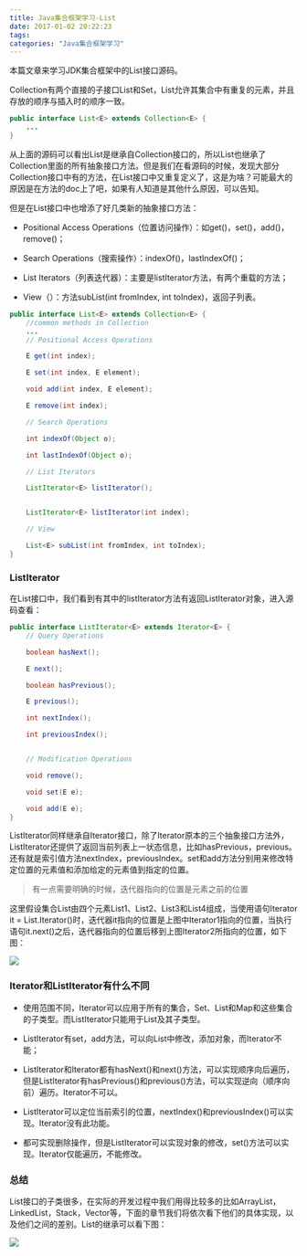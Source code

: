 ```yaml
---
title: Java集合框架学习-List
date: 2017-01-02 20:22:23
tags:
categories: "Java集合框架学习"
---
```


本篇文章来学习JDK集合框架中的List接口源码。  

Collection有两个直接的子接口List和Set，List允许其集合中有重复的元素，并且存放的顺序与插入时的顺序一致。

```java
public interface List<E> extends Collection<E> {
    ...
}
```

从上面的源码可以看出List是继承自Collection接口的，所以List也继承了Collection里面的所有抽象接口方法。但是我们在看源码的时候，发现大部分Collection接口中有的方法，在List接口中又重复定义了，这是为啥？可能最大的原因是在方法的doc上了吧，如果有人知道是其他什么原因，可以告知。

<!--more-->

但是在List接口中也增添了好几类新的抽象接口方法：

  * Positional Access Operations（位置访问操作）：如get()，set()，add()，remove()；  

  * Search Operations（搜索操作）：indexOf()，lastIndexOf()；

  * List Iterators（列表迭代器）：主要是listIterator方法，有两个重载的方法；

  * View（）：方法subList(int fromIndex, int toIndex)，返回子列表。

```java
public interface List<E> extends Collection<E> {
    //common methods in Collection
    ...
    // Positional Access Operations

    E get(int index);

    E set(int index, E element);

    void add(int index, E element);

    E remove(int index);

    // Search Operations

    int indexOf(Object o);

    int lastIndexOf(Object o);

    // List Iterators

    ListIterator<E> listIterator();


    ListIterator<E> listIterator(int index);

    // View

    List<E> subList(int fromIndex, int toIndex);
}
```

### ListIterator  

在List接口中，我们看到有其中的listIterator方法有返回ListIterator对象，进入源码查看：

```java
public interface ListIterator<E> extends Iterator<E> {
    // Query Operations

    boolean hasNext();

    E next();

    boolean hasPrevious();

    E previous();

    int nextIndex();

    int previousIndex();


    // Modification Operations

    void remove();

    void set(E e);

    void add(E e);
}
```

ListIterator同样继承自Iterator接口，除了Iterator原本的三个抽象接口方法外，ListIterator还提供了返回当前列表上一状态信息，比如hasPrevious，previous。还有就是索引值方法nextIndex，previousIndex。set和add方法分别用来修改特定位置的元素值和添加给定的元素值到指定的位置。

>有一点需要明确的时候，迭代器指向的位置是元素之前的位置

这里假设集合List由四个元素List1、List2、List3和List4组成，当使用语句Iterator it = List.Iterator()时，迭代器it指向的位置是上图中Iterator1指向的位置，当执行语句it.next()之后，迭代器指向的位置后移到上图Iterator2所指向的位置，如下图：

![](/images/categories/data_structure/java_collection_framework/iterator_position.png)  

### Iterator和ListIterator有什么不同

  * 使用范围不同，Iterator可以应用于所有的集合，Set、List和Map和这些集合的子类型。而ListIterator只能用于List及其子类型。

  * ListIterator有set，add方法，可以向List中修改，添加对象，而Iterator不能；

  * ListIterator和Iterator都有hasNext()和next()方法，可以实现顺序向后遍历，但是ListIterator有hasPrevious()和previous()方法，可以实现逆向（顺序向前）遍历。Iterator不可以。

  * ListIterator可以定位当前索引的位置，nextIndex()和previousIndex()可以实现。Iterator没有此功能。

  * 都可实现删除操作，但是ListIterator可以实现对象的修改，set()方法可以实现。Iterator仅能遍历，不能修改。

### 总结

List接口的子类很多，在实际的开发过程中我们用得比较多的比如ArrayList，LinkedList，Stack，Vector等，下面的章节我们将依次看下他们的具体实现，以及他们之间的差别。List的继承可以看下图：

![](/images/categories/data_structure/java_collection_framework/list_class_overview.png)
